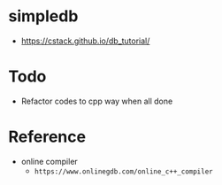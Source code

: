 # simpledb
- https://cstack.github.io/db_tutorial/

# Todo
- Refactor codes to cpp way when all done

# Reference
- online compiler
  - `https://www.onlinegdb.com/online_c++_compiler`
